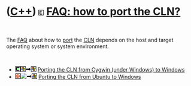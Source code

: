 



 

 

 

 

 

([C++](Cpp.md)) ![CLN](PicCln.png) [FAQ: how to port the CLN?](CppClnPort.md)
===============================================================================

 

The [FAQ](CppFaq.md) about how to [port](CppPort.md) the
[CLN](CppCln.md) depends on the host and target operating system or
system environment.

 

-   ![Cygwin](PicCygwin.png)![Windows](PicWindows.png)![to](PicTo.png)![Windows](PicWindows.png)
    [Porting the CLN from Cygwin (under Windows) to
    Windows](CppClnPortUbuntuToWindows.md)
-   ![Ubuntu](PicUbuntu.png)![
    ](PicSpacer.png)![to](PicTo.png)![Windows](PicWindows.png) [Porting
    the CLN from Ubuntu to Windows](CppClnPortUbuntuToWindows.md)

 

 

 

 

 





 



